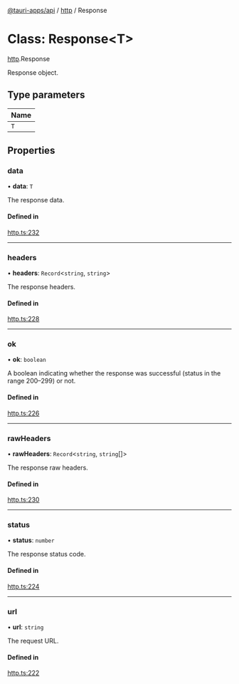 [@tauri-apps/api](../README.md) / [http](../modules/http.md) / Response

# Class: Response<T\>

[http](../modules/http.md).Response

Response object.

## Type parameters

| Name |
| :------ |
| `T` |

## Properties

### data

• **data**: `T`

The response data.

#### Defined in

[http.ts:232](https://github.com/tauri-apps/tauri/blob/6e16679/tooling/api/src/http.ts#L232)

___

### headers

• **headers**: `Record`<`string`, `string`\>

The response headers.

#### Defined in

[http.ts:228](https://github.com/tauri-apps/tauri/blob/6e16679/tooling/api/src/http.ts#L228)

___

### ok

• **ok**: `boolean`

A boolean indicating whether the response was successful (status in the range 200–299) or not.

#### Defined in

[http.ts:226](https://github.com/tauri-apps/tauri/blob/6e16679/tooling/api/src/http.ts#L226)

___

### rawHeaders

• **rawHeaders**: `Record`<`string`, `string`[]\>

The response raw headers.

#### Defined in

[http.ts:230](https://github.com/tauri-apps/tauri/blob/6e16679/tooling/api/src/http.ts#L230)

___

### status

• **status**: `number`

The response status code.

#### Defined in

[http.ts:224](https://github.com/tauri-apps/tauri/blob/6e16679/tooling/api/src/http.ts#L224)

___

### url

• **url**: `string`

The request URL.

#### Defined in

[http.ts:222](https://github.com/tauri-apps/tauri/blob/6e16679/tooling/api/src/http.ts#L222)
